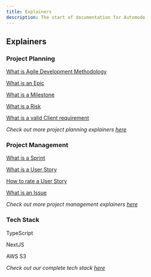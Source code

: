 ```yaml
---
title: Explainers
description: The start of documentation for Automode
---
```


## Explainers

### Project Planning

[What is Agile Development Methodology](/wiki/explainers/plan/agile-methodology)

[What is an Epic](/wiki/explainers/plan/define-epics)

[What is a Milestone](/wiki/explainers/plan/define-milestones)

[What is a Risk](/wiki/explainers/plan/define-risks)

[What is a valid Client requirement](/wiki/explainers/plan/valid-client-requirements)

_Check out more project planning explainers [here]()_

### Project Management

[What is a Sprint](/wiki/explainers/manage/define-sprint)

[What is a User Story](/wiki/explainers/manage/define-user-story)

[How to rate a User Story](/wiki/explainers/manage/rate-user-story)

[What is an Issue](/wiki/explainers/manage/define-issues)

_Check out more project management explainers [here]()_

### Tech Stack

TypeScript

NextJS

AWS S3

_Check out our complete tech stack [here]()_
